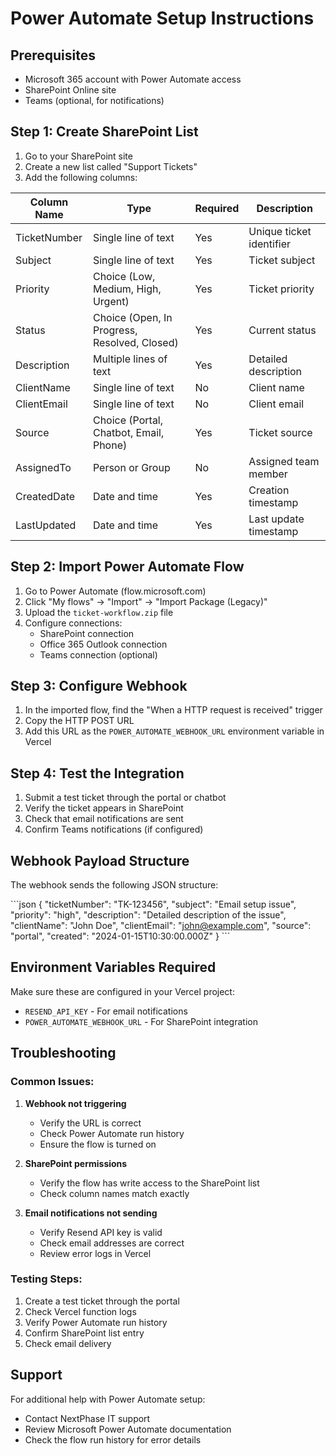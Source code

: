 # Power Automate Setup Instructions

## Prerequisites
- Microsoft 365 account with Power Automate access
- SharePoint Online site
- Teams (optional, for notifications)

## Step 1: Create SharePoint List

1. Go to your SharePoint site
2. Create a new list called "Support Tickets"
3. Add the following columns:

| Column Name | Type | Required | Description |
|-------------|------|----------|-------------|
| TicketNumber | Single line of text | Yes | Unique ticket identifier |
| Subject | Single line of text | Yes | Ticket subject |
| Priority | Choice (Low, Medium, High, Urgent) | Yes | Ticket priority |
| Status | Choice (Open, In Progress, Resolved, Closed) | Yes | Current status |
| Description | Multiple lines of text | Yes | Detailed description |
| ClientName | Single line of text | No | Client name |
| ClientEmail | Single line of text | No | Client email |
| Source | Choice (Portal, Chatbot, Email, Phone) | Yes | Ticket source |
| AssignedTo | Person or Group | No | Assigned team member |
| CreatedDate | Date and time | Yes | Creation timestamp |
| LastUpdated | Date and time | Yes | Last update timestamp |

## Step 2: Import Power Automate Flow

1. Go to Power Automate (flow.microsoft.com)
2. Click "My flows" → "Import" → "Import Package (Legacy)"
3. Upload the `ticket-workflow.zip` file
4. Configure connections:
   - SharePoint connection
   - Office 365 Outlook connection
   - Teams connection (optional)

## Step 3: Configure Webhook

1. In the imported flow, find the "When a HTTP request is received" trigger
2. Copy the HTTP POST URL
3. Add this URL as the `POWER_AUTOMATE_WEBHOOK_URL` environment variable in Vercel

## Step 4: Test the Integration

1. Submit a test ticket through the portal or chatbot
2. Verify the ticket appears in SharePoint
3. Check that email notifications are sent
4. Confirm Teams notifications (if configured)

## Webhook Payload Structure

The webhook sends the following JSON structure:

\`\`\`json
{
  "ticketNumber": "TK-123456",
  "subject": "Email setup issue",
  "priority": "high",
  "description": "Detailed description of the issue",
  "clientName": "John Doe",
  "clientEmail": "john@example.com",
  "source": "portal",
  "created": "2024-01-15T10:30:00.000Z"
}
\`\`\`

## Environment Variables Required

Make sure these are configured in your Vercel project:

- `RESEND_API_KEY` - For email notifications
- `POWER_AUTOMATE_WEBHOOK_URL` - For SharePoint integration

## Troubleshooting

### Common Issues:

1. **Webhook not triggering**
   - Verify the URL is correct
   - Check Power Automate run history
   - Ensure the flow is turned on

2. **SharePoint permissions**
   - Verify the flow has write access to the SharePoint list
   - Check column names match exactly

3. **Email notifications not sending**
   - Verify Resend API key is valid
   - Check email addresses are correct
   - Review error logs in Vercel

### Testing Steps:

1. Create a test ticket through the portal
2. Check Vercel function logs
3. Verify Power Automate run history
4. Confirm SharePoint list entry
5. Check email delivery

## Support

For additional help with Power Automate setup:
- Contact NextPhase IT support
- Review Microsoft Power Automate documentation
- Check the flow run history for error details
